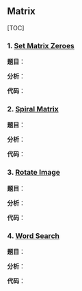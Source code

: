 ## **Matrix**

[TOC]

### 1. [Set Matrix Zeroes](https://leetcode.com/problems/set-matrix-zeroes/)

**题目**：



**分析**：



**代码**：

### 2. [Spiral Matrix](https://leetcode.com/problems/spiral-matrix/)

**题目**：



**分析**：



**代码**：

### 3. [Rotate Image](https://leetcode.com/problems/rotate-image/)

**题目**：



**分析**：



**代码**：

### 4. [Word Search](https://leetcode.com/problems/word-search/)

**题目**：



**分析**：



**代码**：

